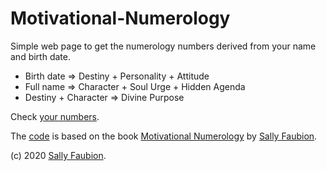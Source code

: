 # Motivational-Numerology


Simple web page to get the numerology numbers derived from your name and birth date.

- Birth date => Destiny + Personality + Attitude
- Full name => Character + Soul Urge + Hidden Agenda
- Destiny + Character => Divine Purpose

Check [your numbers](https://evoluteur.github.io/motivational-numerology/).

The [code](https://github.com/evoluteur/motivational-numerology) is based on the book [Motivational Numerology](https://www.amazon.com/Motivational-Numerology-Numbers-Affect-Your/dp/0929765974) by [Sally Faubion](http://sallysnumbers.com/).

(c) 2020 [Sally Faubion](http://sallysnumbers.com/).